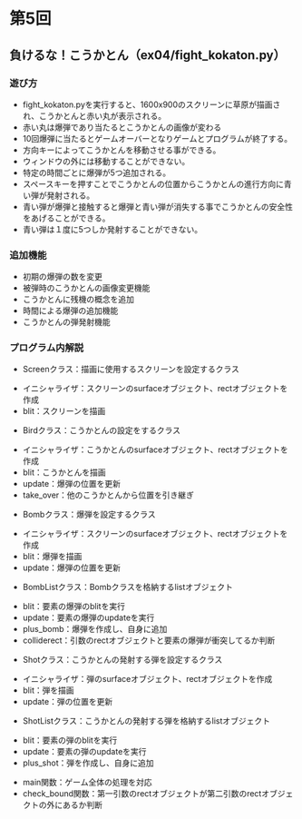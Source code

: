 # 第5回
## 負けるな！こうかとん（ex04/fight_kokaton.py）
### 遊び方
* fight_kokaton.pyを実行すると、1600x900のスクリーンに草原が描画され、こうかとんと赤い丸が表示される。
* 赤い丸は爆弾であり当たるとこうかとんの画像が変わる
* 10回爆弾に当たるとゲームオーバーとなりゲームとプログラムが終了する。
* 方向キーによってこうかとんを移動させる事ができる。
* ウィンドウの外には移動することができない。
* 特定の時間ごとに爆弾が5つ追加される。
* スペースキーを押すことでこうかとんの位置からこうかとんの進行方向に青い弾が発射される。
* 青い弾が爆弾と接触すると爆弾と青い弾が消失する事でこうかとんの安全性をあげることができる。
* 青い弾は１度に5つしか発射することができない。
### 追加機能
* 初期の爆弾の数を変更
* 被弾時のこうかとんの画像変更機能
* こうかとんに残機の概念を追加
* 時間による爆弾の追加機能
* こうかとんの弾発射機能
### プログラム内解説
* Screenクラス：描画に使用するスクリーンを設定するクラス
- イニシャライザ：スクリーンのsurfaceオブジェクト、rectオブジェクトを作成
- blit：スクリーンを描画
* Birdクラス：こうかとんの設定をするクラス
- イニシャライザ：こうかとんのsurfaceオブジェクト、rectオブジェクトを作成
- blit：こうかとんを描画
- update：爆弾の位置を更新
- take_over：他のこうかとんから位置を引き継ぎ
* Bombクラス：爆弾を設定するクラス
- イニシャライザ：スクリーンのsurfaceオブジェクト、rectオブジェクトを作成
- blit：爆弾を描画
- update：爆弾の位置を更新
* BombListクラス：Bombクラスを格納するlistオブジェクト
- blit：要素の爆弾のblitを実行
- update：要素の爆弾のupdateを実行
- plus_bomb：爆弾を作成し、自身に追加
- colliderect：引数のrectオブジェクトと要素の爆弾が衝突してるか判断
* Shotクラス：こうかとんの発射する弾を設定するクラス
- イニシャライザ：弾のsurfaceオブジェクト、rectオブジェクトを作成
- blit：弾を描画
- update：弾の位置を更新
* ShotListクラス：こうかとんの発射する弾を格納するlistオブジェクト
- blit：要素の弾のblitを実行
- update：要素の弾のupdateを実行
- plus_shot：弾を作成し、自身に追加
* main関数：ゲーム全体の処理を対応
* check_bound関数：第一引数のrectオブジェクトが第二引数のrectオブジェクトの外にあるか判断